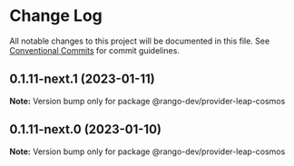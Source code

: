 # Change Log

All notable changes to this project will be documented in this file.
See [Conventional Commits](https://conventionalcommits.org) for commit guidelines.

## 0.1.11-next.1 (2023-01-11)

**Note:** Version bump only for package @rango-dev/provider-leap-cosmos

## 0.1.11-next.0 (2023-01-10)

**Note:** Version bump only for package @rango-dev/provider-leap-cosmos

